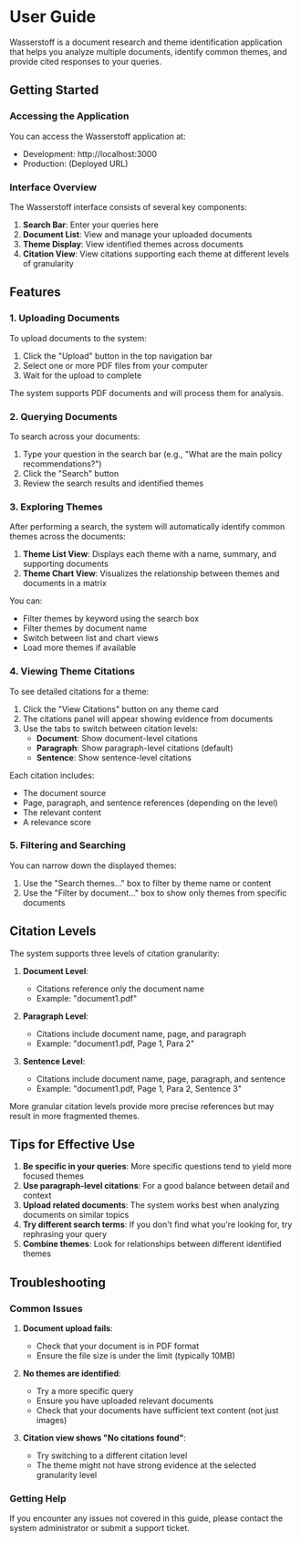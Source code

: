 # User Guide

Wasserstoff is a document research and theme identification application that helps you analyze multiple documents, identify common themes, and provide cited responses to your queries.

## Getting Started

### Accessing the Application

You can access the Wasserstoff application at:

- Development: http://localhost:3000
- Production: (Deployed URL)

### Interface Overview

The Wasserstoff interface consists of several key components:

1. **Search Bar**: Enter your queries here
2. **Document List**: View and manage your uploaded documents
3. **Theme Display**: View identified themes across documents
4. **Citation View**: View citations supporting each theme at different levels of granularity

## Features

### 1. Uploading Documents

To upload documents to the system:

1. Click the "Upload" button in the top navigation bar
2. Select one or more PDF files from your computer
3. Wait for the upload to complete

The system supports PDF documents and will process them for analysis.

### 2. Querying Documents

To search across your documents:

1. Type your question in the search bar (e.g., "What are the main policy recommendations?")
2. Click the "Search" button
3. Review the search results and identified themes

### 3. Exploring Themes

After performing a search, the system will automatically identify common themes across the documents:

1. **Theme List View**: Displays each theme with a name, summary, and supporting documents
2. **Theme Chart View**: Visualizes the relationship between themes and documents in a matrix

You can:
- Filter themes by keyword using the search box
- Filter themes by document name
- Switch between list and chart views
- Load more themes if available

### 4. Viewing Theme Citations

To see detailed citations for a theme:

1. Click the "View Citations" button on any theme card
2. The citations panel will appear showing evidence from documents
3. Use the tabs to switch between citation levels:
   - **Document**: Show document-level citations
   - **Paragraph**: Show paragraph-level citations (default)
   - **Sentence**: Show sentence-level citations

Each citation includes:
- The document source
- Page, paragraph, and sentence references (depending on the level)
- The relevant content
- A relevance score

### 5. Filtering and Searching

You can narrow down the displayed themes:

1. Use the "Search themes..." box to filter by theme name or content
2. Use the "Filter by document..." box to show only themes from specific documents

## Citation Levels

The system supports three levels of citation granularity:

1. **Document Level**: 
   - Citations reference only the document name
   - Example: "document1.pdf"

2. **Paragraph Level**:
   - Citations include document name, page, and paragraph
   - Example: "document1.pdf, Page 1, Para 2"

3. **Sentence Level**:
   - Citations include document name, page, paragraph, and sentence
   - Example: "document1.pdf, Page 1, Para 2, Sentence 3"

More granular citation levels provide more precise references but may result in more fragmented themes.

## Tips for Effective Use

1. **Be specific in your queries**: More specific questions tend to yield more focused themes
2. **Use paragraph-level citations**: For a good balance between detail and context
3. **Upload related documents**: The system works best when analyzing documents on similar topics
4. **Try different search terms**: If you don't find what you're looking for, try rephrasing your query
5. **Combine themes**: Look for relationships between different identified themes

## Troubleshooting

### Common Issues

1. **Document upload fails**:
   - Check that your document is in PDF format
   - Ensure the file size is under the limit (typically 10MB)

2. **No themes are identified**:
   - Try a more specific query
   - Ensure you have uploaded relevant documents
   - Check that your documents have sufficient text content (not just images)

3. **Citation view shows "No citations found"**:
   - Try switching to a different citation level
   - The theme might not have strong evidence at the selected granularity level

### Getting Help

If you encounter any issues not covered in this guide, please contact the system administrator or submit a support ticket. 
